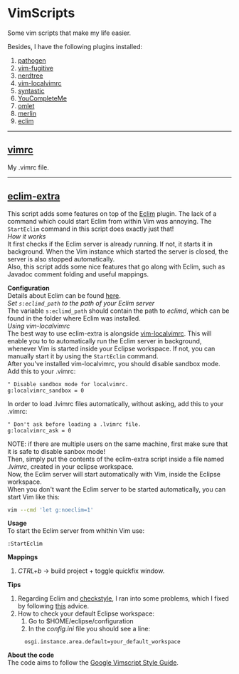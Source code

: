 # VimScripts
Some vim scripts that make my life easier.<br>

Besides, I have the following plugins installed:

1. [pathogen](https://github.com/tpope/vim-pathogen)
2. [vim-fugitive](https://github.com/tpope/vim-fugitive)
3. [nerdtree](https://github.com/scrooloose/nerdtree)
4. [vim-localvimrc](https://github.com/embear/vim-localvimrc)
5. [syntastic](https://github.com/vim-syntastic/syntastic)
6. [YouCompleteMe](https://github.com/Valloric/YouCompleteMe)
7. [omlet](https://github.com/vim-scripts/omlet.vim)
8. [merlin](https://github.com/ocaml/merlin)
9. [eclim](https://github.com/ervandew/eclim)
<hr>

## [vimrc](vimrc)
My .vimrc file.
<hr>

## [eclim-extra](eclim-extra)
This script adds some features on top of the [Eclim](https://github.com/ervandew/eclim) plugin. 
The lack of a command which could start Eclim from within Vim was annoying.
The `StartEclim` command in this script does exactly just that!<br>
*How it works*<br>
It first checks if the Eclim server is already running. If not, it starts it in background. When the Vim instance which started the server is closed, the server is also stopped automatically.<br>
Also, this script adds some nice features that go along with Eclim, such as Javadoc comment folding and useful mappings.<br>

**Configuration**<br>
Details about Eclim can be found [here](http://eclim.org/).<br>
*Set `s:eclimd_path` to the path of your Eclim server*<br>
The variable `s:eclimd_path` should contain the path to *eclimd*, which can be found in the folder where Eclim was installed.<br>
*Using vim-localvimrc*<br>
The best way to use eclim-extra is alongside [vim-localvimrc](https://github.com/embear/vim-localvimrc). This will enable you to to automatically run the Eclim server in background, whenever Vim is started inside your Eclipse workspace. If not, you can manually start it by using the `StartEclim` command.<br>
After you've installed vim-localvimrc, you should disable sandbox mode. Add this to your .vimrc:
```Vim script
" Disable sandbox mode for localvimrc.
g:localvimrc_sandbox = 0
```
In order to load .lvimrc files automatically, without asking, add this to your .vimrc:
```Vim script
" Don't ask before loading a .lvimrc file.
g:localvimrc_ask = 0
```
NOTE: if there are multiple users on the same machine, first make sure that it is safe to disable sanbox mode!<br>
Then, simply put the contents of the eclim-extra script inside a file named *.lvimrc*, created in your eclipse workspace.<br>
Now, the Eclim server will start automatically with Vim, inside the Eclipse workspace.<br>
When you don't want the Eclim server to be started automatically, you can start Vim like this:
```Bash
vim --cmd 'let g:noeclim=1' 
```

**Usage**<br>
To start the Eclim server from whithin Vim use:
```Vim script
:StartEclim
```

**Mappings**<br>
1. *CTRL+b* -> build project + toggle quickfix window.

**Tips**<br>
1. Regarding Eclim and [checkstyle](checkstyle.sourceforge.net), I ran into some problems, which I fixed by following [this](https://www.chromium.org/developers/checkstyle) advice.<br>
2. How to check your default Eclipse workspace:
    1. Go to $HOME/eclipse/configuration
    2. In the *config.ini* file you should see a line:
    ```
      osgi.instance.area.default=your_default_workspace
    ```

**About the code**<br>
The code aims to follow the [Google Vimscript Style Guide](https://google.github.io/styleguide/vimscriptguide.xml).
